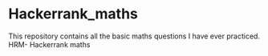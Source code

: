 # Hackerrank_maths
This repository contains all the basic maths questions I have ever practiced.
HRM- Hackerrank maths
